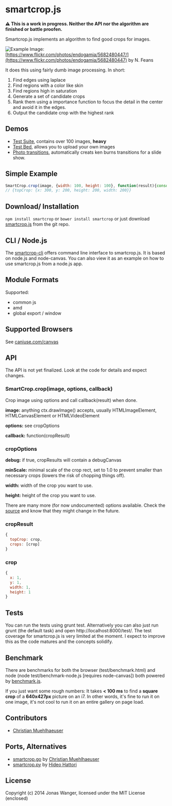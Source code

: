 # smartcrop.js

**:warning: This is a work in progress. Neither the API nor the algorithm are finished or battle proofen.**

Smartcrop.js implements an algorithm to find good crops for images.

![Example](http://29a.ch/sandbox/2014/smartcrop/example.jpg)
Image: [https://www.flickr.com/photos/endogamia/5682480447/](https://www.flickr.com/photos/endogamia/5682480447) by N. Feans

It does this using fairly dumb image processing. In short:

1. Find edges using laplace
1. Find regions with a color like skin
1. Find regions high in saturation
1. Generate a set of candidate crops
1. Rank them using a importance function to focus the detail in the center
  and avoid it in the edges. 
1. Output the candidate crop with the highest rank

## Demos
* [Test Suite](http://29a.ch/sandbox/2014/smartcrop/examples/testsuite.html), contains over 100 images, **heavy**
* [Test Bed](http://29a.ch/sandbox/2014/smartcrop/examples/testbed.html), allows you to upload your own images
* [Photo transitions](http://29a.ch/sandbox/2014/smartcrop/examples/slideshow.html), automatically creats ken burns transitions for a slide show.

## Simple Example
```javascript
SmartCrop.crop(image, {width: 100, height: 100}, function(result){console.log(result);});
// {topCrop: {x: 300, y: 200, height: 200, width: 200}}
```

## Download/ Installation
```npm install smartcrop```
or
```bower install smartcrop```
or just download [smartcrop.js](https://raw.githubusercontent.com/jwagner/smartcrop.js/master/smartcrop.js) from the git repo.

## CLI / Node.js
The [smartcrop-cli](https://github.com/jwagner/smartcrop-cli) offers command line interface to smartcrop.js. It is based on node.js and node-canvas. You can also view it as an example on how to use smartcrop.js from a node.js app.

## Module Formats

Supported:
* common js
* amd
* global export / window

## Supported Browsers
See [caniuse.com/canvas](http://caniuse.com/canvas)

## API

The API is not yet finalized. Look at the code for details and expect changes.

### SmartCrop.crop(image, options, callback)
Crop image using options and call callback(result) when done.

**image:** anything ctx.drawImage() accepts, usually HTMLImageElement, HTMLCanvasElement or HTMLVideoElement

**options:** see cropOptions

**callback:** function(cropResult)

### cropOptions

**debug:** if true, cropResults will contain a debugCanvas

**minScale:** minimal scale of the crop rect, set to 1.0 to prevent smaller than necessary crops (lowers the risk of chopping things off).

**width:** width of the crop you want to use. 

**height:** height of the crop you want to use.

There are many more (for now undocumented) options available. Check the [source](smartcrop.js#L32) and know that they might change in the future.

### cropResult
```javascript
{
  topCrop: crop,
  crops: [crop]
}
```
### crop
```javascript
{
  x: 1,
  y: 1,
  width: 1,
  height: 1
}
```

## Tests

You can run the tests using grunt test. Alternatively you can also just run grunt (the default task) and open http://localhost:8000/test/. 
The test coverage for smartcrop.js is very limited at the moment. I expect to improve this as the code matures and the concepts solidify.

## Benchmark
There are benchmarks for both the browser (test/benchmark.html) and node (node test/benchmark-node.js [requires node-canvas])
both powered by [benchmark.js](http://benchmarkjs.com).

If you just want some rough numbers: It takes **< 100 ms** to find a **square crop** of a **640x427px** picture on an i7.
In other words, it's fine to run it on one image, it's not cool to run it on an entire gallery on page load.

## Contributors

* [Christian Muehlhaeuser](https://github.com/muesli)

## Ports, Alternatives

* [smartcrop.go](https://github.com/muesli/smartcrop) by [Christian Muehlhaeuser](https://github.com/muesli)
* [smartcrop.py](https://github.com/hhatto/smartcrop.py) by [Hideo Hattori](http://www.hexacosa.net/about/)

## License
Copyright (c) 2014 Jonas Wanger, licensed under the MIT License (enclosed)
